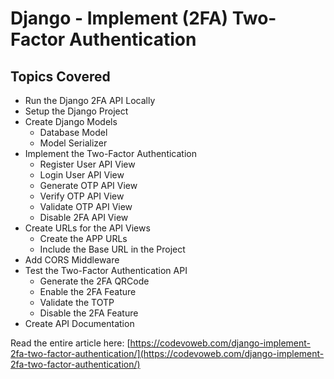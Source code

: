 # Django - Implement (2FA) Two-Factor Authentication
## Topics Covered

- Run the Django 2FA API Locally
- Setup the Django Project
- Create Django Models
    - Database Model
    - Model Serializer
- Implement the Two-Factor Authentication
    - Register User API View
    - Login User API View
    - Generate OTP API View
    - Verify OTP API View
    - Validate OTP API View
    - Disable 2FA API View
- Create URLs for the API Views
    - Create the APP URLs
    - Include the Base URL in the Project
- Add CORS Middleware
- Test the Two-Factor Authentication API
    - Generate the 2FA QRCode
    - Enable the 2FA Feature
    - Validate the TOTP
    - Disable the 2FA Feature
- Create API Documentation

Read the entire article here: [https://codevoweb.com/django-implement-2fa-two-factor-authentication/](https://codevoweb.com/django-implement-2fa-two-factor-authentication/)



